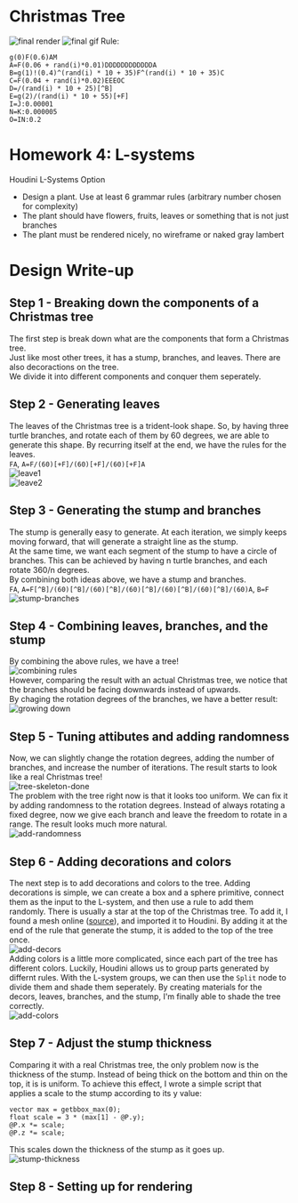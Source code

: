# Christmas Tree
<img alt="final render" src="img/render.png">   
<img alt="final gif" src="img/gif.png">    
Rule:

```
g(0)F(0.6)AM
A=F(0.06 + rand(i)*0.01)DDDDDDDDDDDDA
B=g(1)!(0.4)^(rand(i) * 10 + 35)F^(rand(i) * 10 + 35)C  
C=F(0.04 + rand(i)*0.02)EEEOC 
D=/(rand(i) * 10 + 25)[^B]
E=g(2)/(rand(i) * 10 + 55)[+F]
I=J:0.00001
N=K:0.000005 
O=IN:0.2
```

# Homework 4: L-systems
Houdini L-Systems Option
* Design a plant. Use at least 6 grammar rules (arbitrary number chosen for complexity)
* The plant should have flowers, fruits, leaves or something that is not just branches
* The plant must be rendered nicely, no wireframe or naked gray lambert

# Design Write-up
## Step 1 - Breaking down the components of a Christmas tree
The first step is break down what are the components that form a Christmas tree.    
Just like most other trees, it has a stump, branches, and leaves. There are also decoractions on the tree.    
We divide it into different components and conquer them seperately. 
## Step 2 - Generating leaves
The leaves of the Christmas tree is a trident-look shape. So, by having three turtle branches, and rotate each of them by 60 degrees, we are able to generate this shape. By recurring itself at the end, we have the rules for the leaves.    
`FA`, `A=F/(60)[+F]/(60)[+F]/(60)[+F]A`   
<img alt="leave1" src="img/1.png">   
<img alt="leave2" src="img/3.png">   
## Step 3 - Generating the stump and branches
The stump is generally easy to generate. At each iteration, we simply keeps moving forward, that will generate a straight line as the stump.   
At the same time, we want each segment of the stump to have a circle of branches. This can be achieved by having n turtle branches, and each rotate 360/n degrees.   
By combining both ideas above, we have a stump and branches.   
`FA`, `A=F[^B]/(60)[^B]/(60)[^B]/(60)[^B]/(60)[^B]/(60)[^B]/(60)A`, `B=F`   
<img alt="stump-branches" src="img/5-iter6.png">    
## Step 4 - Combining leaves, branches, and the stump
By combining the above rules, we have a tree!    
<img alt="combining rules" src="img/6-iter5.png">    
However, comparing the result with an actual Christmas tree, we notice that the branches should be facing downwards instead of upwards.   
By chaging the rotation degrees of the branches, we have a better result:   
<img alt="growing down" src="img/7-growing-down-iter5.png">    
## Step 5 - Tuning attibutes and adding randomness
Now, we can slightly change the rotation degrees, adding the number of branches, and increase the number of iterations. The result starts to look like a real Christmas tree!   
<img alt="tree-skeleton-done" src="img/9.png">    
The problem with the tree right now is that it looks too uniform. We can fix it by adding randomness to the rotation degrees. Instead of always rotating a fixed degree, now we give each branch and leave the freedom to rotate in a range. The result looks much more natural.   
<img alt="add-randomness" src="img/11.png">    
## Step 6 - Adding decorations and colors
The next step is to add decorations and colors to the tree. Adding decorations is simple, we can create a box and a sphere primitive, connect them as the input to the L-system, and then use a rule to add them randomly. There is usually a star at the top of the Christmas tree. To add it, I found a mesh online ([source](https://sketchfab.com/3d-models/christmas-star-b3b13e26164948c69910119558616485)), and imported it to Houdini. By adding it at the end of the rule that generate the stump, it is added to the top of the tree once.       
<img alt="add-decors" src="img/10.png">     
Adding colors is a little more complicated, since each part of the tree has different colors. Luckily, Houdini allows us to group parts generated by differnt rules. With the L-system groups, we can then use the `Split` node to divide them and shade them seperately. By creating materials for the decors, leaves, branches, and the stump, I'm finally able to shade the tree correctly.    
<img alt="add-colors" src="img/12.png">    
## Step 7 - Adjust the stump thickness
Comparing it with a real Christmas tree, the only problem now is the thickness of the stump. Instead of being thick on the bottom and thin on the top, it is  is uniform. To achieve this effect, I wrote a simple script that applies a scale to the stump according to its y value:   
```
vector max = getbbox_max(0);
float scale = 3 * (max[1] - @P.y);
@P.x *= scale;
@P.z *= scale;
```
This scales down the thickness of the stump as it goes up.    
<img alt="stump-thickness" src="img/14.png">    
## Step 8 - Setting up for rendering
